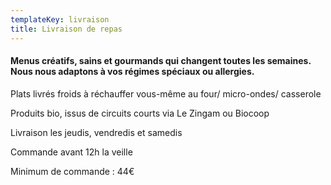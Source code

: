 ```yaml
---
templateKey: livraison
title: Livraison de repas
---
```

#### Menus créatifs, sains et gourmands qui changent toutes les semaines. Nous nous adaptons à vos régimes spéciaux ou allergies.

Plats livrés froids à réchauffer vous-même au four/ micro-ondes/ casserole

Produits bio, issus de circuits courts via Le Zingam ou Biocoop

Livraison les jeudis, vendredis et samedis

Commande avant 12h la veille

Minimum de commande : 44€
